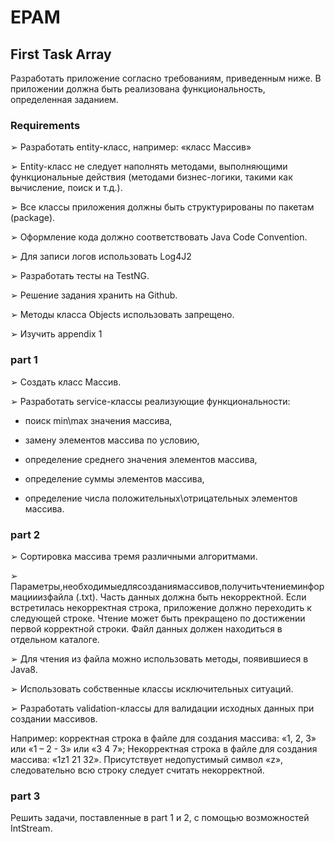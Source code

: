 # EPAM
## First Task Array
Разработать приложение согласно требованиям, приведенным ниже. В приложении должна быть реализована функциональность, определенная заданием.
### Requirements
➢ Разработать entity-класс, например: «класс Массив»

➢ Entity-класс не следует наполнять методами, выполняющими функциональные действия
(методами бизнес-логики, такими как вычисление, поиск и т.д.).

➢ Все классы приложения должны быть структурированы по пакетам (package).

➢ Оформление кода должно соответствовать Java Code Convention.

➢ Для записи логов использовать Log4J2

➢ Разработать тесты на TestNG.

➢ Решение задания хранить на Github.

➢ Методы класса Objects использовать запрещено.

➢ Изучить appendix 1
### part 1
➢ Создать класс Массив.

➢ Разработать service-классы реализующие функциональности:

  - поиск min\max значения массива,
  
  - замену элементов массива по условию,
  
  - определение среднего значения элементов массива,
  
  - определение суммы элементов массива,
  
  - определение числа положительных\отрицательных элементов массива.
### part 2
➢ Сортировка массива тремя различными алгоритмами.

➢ Параметры,необходимыедлясозданиямассивов,получитьчтениеминформацииизфайла
(.txt). Часть данных должна быть некорректной. Если встретилась некорректная строка, приложение должно переходить к следующей строке. Чтение может быть прекращено по достижении первой корректной строки. Файл данных должен находиться в отдельном каталоге.

➢ Для чтения из файла можно использовать методы, появившиеся в Java8.

➢ Использовать собственные классы исключительных ситуаций.

➢ Разработать validation-классы для валидации исходных данных при создании массивов.

Например: корректная строка в файле для создания массива: «1, 2, 3» или «1 – 2 - 3» или «3 4 7»; Некорректная строка в файле для создания массива: «1z1 21 32». Присутствует недопустимый символ «z», следовательно всю строку следует считать некорректной.
### part 3
Решить задачи, поставленные в part 1 и 2, с помощью возможностей IntStream.

